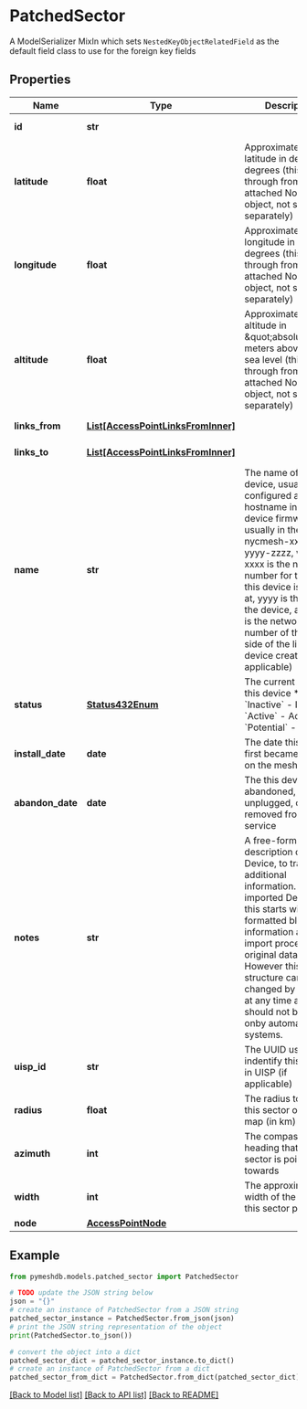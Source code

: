 # PatchedSector

A  ModelSerializer MixIn which sets `NestedKeyObjectRelatedField` as the default field class to use for the foreign key fields

## Properties

Name | Type | Description | Notes
------------ | ------------- | ------------- | -------------
**id** | **str** |  | [optional] [readonly] 
**latitude** | **float** | Approximate Device latitude in decimal degrees (this is read through from the attached Node object, not stored separately) | [optional] [readonly] 
**longitude** | **float** | Approximate Device longitude in decimal degrees (this is read through from the attached Node object, not stored separately) | [optional] [readonly] 
**altitude** | **float** | Approximate Device altitude in \&quot;absolute\&quot; meters above mean sea level (this is read through from the attached Node object, not stored separately) | [optional] [readonly] 
**links_from** | [**List[AccessPointLinksFromInner]**](AccessPointLinksFromInner.md) |  | [optional] [readonly] 
**links_to** | [**List[AccessPointLinksFromInner]**](AccessPointLinksFromInner.md) |  | [optional] [readonly] 
**name** | **str** | The name of this device, usually configured as the hostname in the device firmware, usually in the format nycmesh-xxxx-yyyy-zzzz, where xxxx is the network number for the node this device is located at, yyyy is the type of the device, and zzzz is the network number of the other side of the link this device creates (if applicable) | [optional] 
**status** | [**Status432Enum**](Status432Enum.md) | The current status of this device  * &#x60;Inactive&#x60; - Inactive * &#x60;Active&#x60; - Active * &#x60;Potential&#x60; - Potential | [optional] 
**install_date** | **date** | The date this device first became active on the mesh | [optional] 
**abandon_date** | **date** | The this device was abandoned, unplugged, or removed from service | [optional] 
**notes** | **str** | A free-form text description of this Device, to track any additional information. For imported Devices, this starts with a formatted block of information about the import processand original data. However this structure can be changed by admins at any time and should not be relied onby automated systems.  | [optional] 
**uisp_id** | **str** | The UUID used to indentify this device in UISP (if applicable) | [optional] 
**radius** | **float** | The radius to display this sector on the map (in km) | [optional] 
**azimuth** | **int** | The compass heading that this sector is pointed towards | [optional] 
**width** | **int** | The approximate width of the beam this sector produces | [optional] 
**node** | [**AccessPointNode**](AccessPointNode.md) |  | [optional] 

## Example

```python
from pymeshdb.models.patched_sector import PatchedSector

# TODO update the JSON string below
json = "{}"
# create an instance of PatchedSector from a JSON string
patched_sector_instance = PatchedSector.from_json(json)
# print the JSON string representation of the object
print(PatchedSector.to_json())

# convert the object into a dict
patched_sector_dict = patched_sector_instance.to_dict()
# create an instance of PatchedSector from a dict
patched_sector_from_dict = PatchedSector.from_dict(patched_sector_dict)
```
[[Back to Model list]](../README.md#documentation-for-models) [[Back to API list]](../README.md#documentation-for-api-endpoints) [[Back to README]](../README.md)


